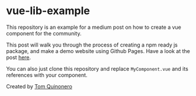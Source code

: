 # vue-lib-example

This repository is an example for a medium post on how to create a vue component for the community.

This post will walk you through the process of creating a npm ready js package, and make a demo website using Github Pages. Have a look at the post [here]().

You can also just clone this repository and replace `MyComponent.vue` and its references with your component.


Created by [Tom Quinonero][link-author]


[link-author]: https://tomquinonero.com